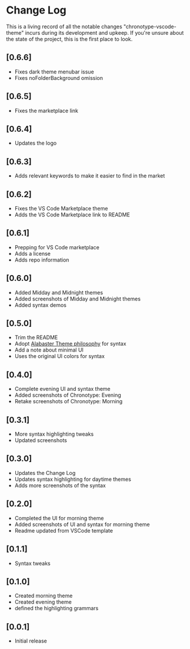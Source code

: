 # Change Log

This is a living record of all the notable changes "chronotype-vscode-theme" incurs during its development and upkeep. If you're unsure about the state of the project, this is the first place to look.

## [0.6.6]
- Fixes dark theme menubar issue
- Fixes noFolderBackground omission

## [0.6.5]
- Fixes the marketplace link

## [0.6.4]
- Updates the logo

## [0.6.3]
- Adds relevant keywords to make it easier to find in the market

## [0.6.2]
- Fixes the VS Code Marketplace theme
- Adds the VS Code Marketplace link to README

## [0.6.1]
- Prepping for VS Code marketplace
- Adds a license
- Adds repo information

## [0.6.0]
- Added Midday and Midnight themes
- Added screenshots of Midday and Midnight themes
- Added syntax demos

## [0.5.0]
- Trim the README
- Adopt [Alabaster Theme philosophy](https://marketplace.visualstudio.com/items?itemName=tonsky.theme-alabaster) for syntax
- Add a note about minimal UI
- Uses the original UI colors for syntax

## [0.4.0]
- Complete evening UI and syntax theme
- Added screenshots of Chronotype: Evening
- Retake screenshots of Chronotype: Morning

## [0.3.1]
- More syntax highlighting tweaks
- Updated screenshots

## [0.3.0]
- Updates the Change Log
- Updates syntax highlighting for daytime themes
- Adds more screenshots of the syntax

## [0.2.0]
- Completed the UI for morning theme
- Added screenshots of UI and syntax for morning theme
- Readme updated from VSCode template

## [0.1.1]
- Syntax tweaks

## [0.1.0]
- Created morning theme
- Created evening theme
- defined the highlighting grammars

## [0.0.1]
- Initial release
